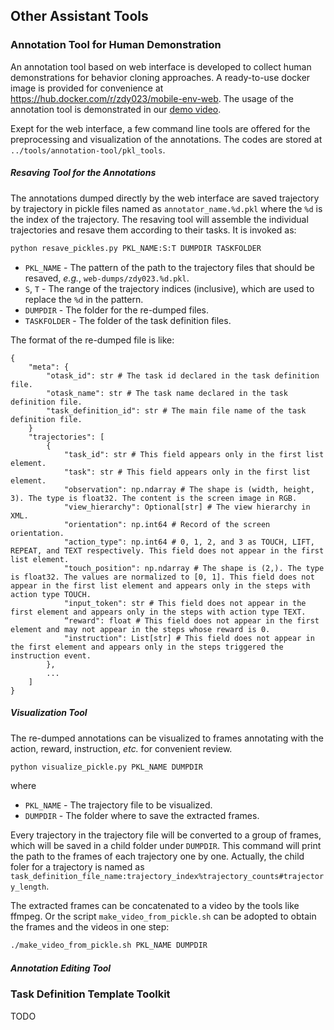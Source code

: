 <!-- vimc: call SyntaxRange#Include('```sh', '```', 'sh', 'NonText'): -->
<!-- vimc: call SyntaxRange#Include('```ebnf', '```', 'ebnf', 'NonText'): -->

## Other Assistant Tools

### Annotation Tool for Human Demonstration

An annotation tool based on web interface is developed to collect human
demonstrations for behavior cloning approaches. A ready-to-use docker image is
provided for convenience at <https://hub.docker.com/r/zdy023/mobile-env-web>.
The usage of the annotation tool is demonstrated in our [demo
video](https://youtu.be/gKV6KZYwxGY).

Exept for the web interface, a few command line tools are offered for the
preprocessing and visualization of the annotations. The codes are stored at
`../tools/annotation-tool/pkl_tools`.

##### Resaving Tool for the Annotations

The annotations dumped directly by the web interface are saved trajectory by
trajectory in pickle files named as `annotator_name.%d.pkl` where the `%d` is
the index of the trajectory. The resaving tool will assemble the individual
trajectories and resave them according to their tasks. It is invoked as:

```sh
python resave_pickles.py PKL_NAME:S:T DUMPDIR TASKFOLDER
```

+ `PKL_NAME` - The pattern of the path to the trajectory files that should be
  resaved, *e.g.*, `web-dumps/zdy023.%d.pkl`.
+ `S`, `T` - The range of the trajectory indices (inclusive), which are used to
  replace the `%d` in the pattern.
+ `DUMPDIR` - The folder for the re-dumped files.
+ `TASKFOLDER` - The folder of the task definition files.

The format of the re-dumped file is like:

```
{
    "meta": {
        "otask_id": str # The task id declared in the task definition file.
        "otask_name": str # The task name declared in the task definition file.
        "task_definition_id": str # The main file name of the task definition file.
    }
    "trajectories": [
        {
            "task_id": str # This field appears only in the first list element.
            "task": str # This field appears only in the first list element.
            "observation": np.ndarray # The shape is (width, height, 3). The type is float32. The content is the screen image in RGB.
            "view_hierarchy": Optional[str] # The view hierarchy in XML.
            "orientation": np.int64 # Record of the screen orientation.
            "action_type": np.int64 # 0, 1, 2, and 3 as TOUCH, LIFT, REPEAT, and TEXT respectively. This field does not appear in the first list element.
            "touch_position": np.ndarray # The shape is (2,). The type is float32. The values are normalized to [0, 1]. This field does not appear in the first list element and appears only in the steps with action type TOUCH.
            "input_token": str # This field does not appear in the first element and appears only in the steps with action type TEXT.
            “reward": float # This field does not appear in the first element and may not appear in the steps whose reward is 0.
            "instruction": List[str] # This field does not appear in the first element and appears only in the steps triggered the instruction event.
        },
        ...
    ]
}
```

##### Visualization Tool

The re-dumped annotations can be visualized to frames annotating with the
action, reward, instruction, *etc.* for convenient review.

```sh
python visualize_pickle.py PKL_NAME DUMPDIR
```

where

* `PKL_NAME` - The trajectory file to be visualized.
* `DUMPDIR` - The folder where to save the extracted frames.

Every trajectory in the trajectory file will be converted to a group of frames,
which will be saved in a child folder under `DUMPDIR`. This command will print
the path to the frames of each trajectory one by one. Actually, the child foler
for a trajectory is named as
    `task_definition_file_name:trajectory_index%trajectory_counts#trajectory_length`.

The extracted frames can be concatenated to a video by the tools like ffmpeg.
Or the script `make_video_from_pickle.sh` can be adopted to obtain the frames
and the videos in one step:

```sh
./make_video_from_pickle.sh PKL_NAME DUMPDIR
```

##### Annotation Editing Tool

### Task Definition Template Toolkit

TODO

